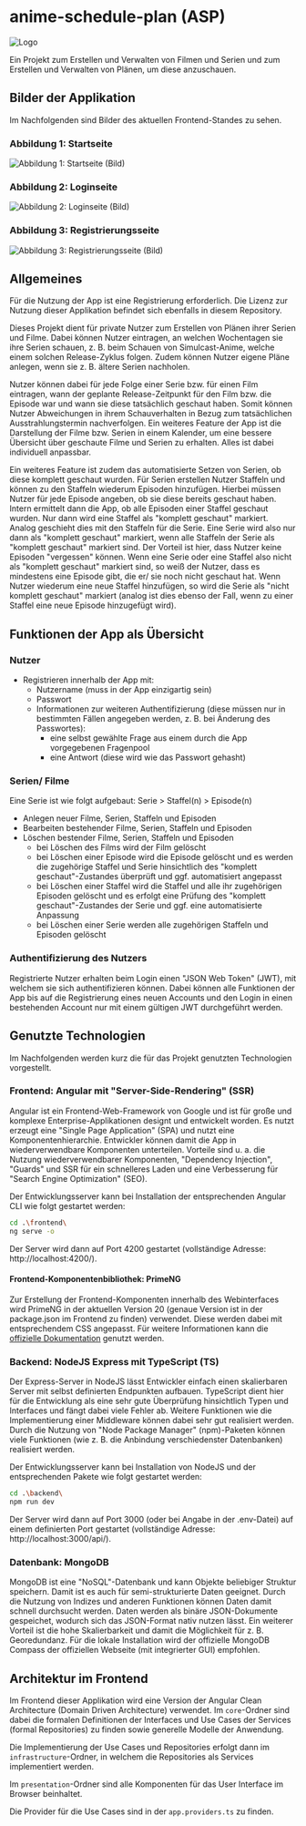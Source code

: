 # anime-schedule-plan (ASP)

![Logo](/frontend/public/logo.svg)

Ein Projekt zum Erstellen und Verwalten von Filmen und Serien und zum Erstellen und Verwalten von Plänen, um diese anzuschauen.

## Bilder der Applikation

Im Nachfolgenden sind Bilder des aktuellen Frontend-Standes zu sehen.

### Abbildung 1: Startseite

![Abbildung 1: Startseite (Bild)](/pictures/ASP_Startseite.png)

### Abbildung 2: Loginseite

![Abbildung 2: Loginseite (Bild)](/pictures/ASP_Login.png)

### Abbildung 3: Registrierungsseite

![Abbildung 3: Registrierungsseite (Bild)](/pictures/ASP_Registrierung.png)

## Allgemeines

Für die Nutzung der App ist eine Registrierung erforderlich. Die Lizenz zur Nutzung dieser Applikation befindet sich ebenfalls in diesem Repository.

Dieses Projekt dient für private Nutzer zum Erstellen von Plänen ihrer Serien und Filme. Dabei können Nutzer eintragen, an welchen Wochentagen sie ihre Serien schauen, z. B. beim Schauen von Simulcast-Anime, welche einem solchen Release-Zyklus folgen. Zudem können Nutzer eigene Pläne anlegen, wenn sie z. B. ältere Serien nachholen.

Nutzer können dabei für jede Folge einer Serie bzw. für einen Film eintragen, wann der geplante Release-Zeitpunkt für den Film bzw. die Episode war und wann sie diese tatsächlich geschaut haben. Somit können Nutzer Abweichungen in ihrem Schauverhalten in Bezug zum tatsächlichen Ausstrahlungstermin nachverfolgen.
Ein weiteres Feature der App ist die Darstellung der Filme bzw. Serien in einem Kalender, um eine bessere Übersicht über geschaute Filme und Serien zu erhalten. Alles ist dabei individuell anpassbar.

Ein weiteres Feature ist zudem das automatisierte Setzen von Serien, ob diese komplett geschaut wurden. Für Serien erstellen Nutzer Staffeln und können zu den Staffeln wiederum Episoden hinzufügen. Hierbei müssen Nutzer für jede Episode angeben, ob sie diese bereits geschaut haben. Intern ermittelt dann die App, ob alle Episoden einer Staffel geschaut wurden. Nur dann wird eine Staffel als "komplett geschaut" markiert. Analog geschieht dies mit den Staffeln für die Serie. Eine Serie wird also nur dann als "komplett geschaut" markiert, wenn alle Staffeln der Serie als "komplett geschaut" markiert sind. Der Vorteil ist hier, dass Nutzer keine Episoden "vergessen" können. Wenn eine Serie oder eine Staffel also nicht als "komplett geschaut" markiert sind, so weiß der Nutzer, dass es mindestens eine Episode gibt, die er/ sie noch nicht geschaut hat. Wenn Nutzer wiederum eine neue Staffel hinzufügen, so wird die Serie als "nicht komplett geschaut" markiert (analog ist dies ebenso der Fall, wenn zu einer Staffel eine neue Episode hinzugefügt wird).

## Funktionen der App als Übersicht

### Nutzer

-   Registrieren innerhalb der App mit:
    -   Nutzername (muss in der App einzigartig sein)
    -   Passwort
    -   Informationen zur weiteren Authentifizierung (diese müssen nur in bestimmten Fällen angegeben werden, z. B. bei Änderung des Passwortes):
        -   eine selbst gewählte Frage aus einem durch die App vorgegebenen Fragenpool
        -   eine Antwort (diese wird wie das Passwort gehasht)

### Serien/ Filme

Eine Serie ist wie folgt aufgebaut:
Serie > Staffel(n) > Episode(n)

-   Anlegen neuer Filme, Serien, Staffeln und Episoden
-   Bearbeiten bestehender Filme, Serien, Staffeln und Episoden
-   Löschen bestender Filme, Serien, Staffeln und Episoden
    -   bei Löschen des Films wird der Film gelöscht
    -   bei Löschen einer Episode wird die Episode gelöscht und es werden die zugehörige Staffel und Serie hinsichtlich des "komplett geschaut"-Zustandes überprüft und ggf. automatisiert angepasst
    -   bei Löschen einer Staffel wird die Staffel und alle ihr zugehörigen Episoden gelöscht und es erfolgt eine Prüfung des "komplett geschaut"-Zustandes der Serie und ggf. eine automatisierte Anpassung
    -   bei Löschen einer Serie werden alle zugehörigen Staffeln und Episoden gelöscht

### Authentifizierung des Nutzers

Registrierte Nutzer erhalten beim Login einen "JSON Web Token" (JWT), mit welchem sie sich authentifizieren können. Dabei können alle Funktionen der App bis auf die Registrierung eines neuen Accounts und den Login in einen bestehenden Account nur mit einem gültigen JWT durchgeführt werden.

## Genutzte Technologien

Im Nachfolgenden werden kurz die für das Projekt genutzten Technologien vorgestellt.

### Frontend: Angular mit "Server-Side-Rendering" (SSR)

Angular ist ein Frontend-Web-Framework von Google und ist für große und komplexe Enterprise-Applikationen designt und entwickelt worden. Es nutzt erzeugt eine "Single Page Application" (SPA) und nutzt eine Komponentenhierarchie. Entwickler können damit die App in wiederverwendbare Komponenten unterteilen. Vorteile sind u. a. die Nutzung wiederverwendbarer Komponenten, "Dependency Injection", "Guards" und SSR für ein schnelleres Laden und eine Verbesserung für "Search Engine Optimization" (SEO).

Der Entwicklungsserver kann bei Installation der entsprechenden Angular CLI wie folgt gestartet werden:

```bash
cd .\frontend\
ng serve -o
```

Der Server wird dann auf Port 4200 gestartet (vollständige Adresse: http://localhost:4200/).

#### Frontend-Komponentenbibliothek: PrimeNG

Zur Erstellung der Frontend-Komponenten innerhalb des Webinterfaces wird PrimeNG in der aktuellen Version 20 (genaue Version ist in der package.json im Frontend zu finden) verwendet. Diese werden dabei mit entsprechendem CSS angepasst. Für weitere Informationen kann die [offizielle Dokumentation](https://primeng.org/) genutzt werden.

### Backend: NodeJS Express mit TypeScript (TS)

Der Express-Server in NodeJS lässt Entwickler einfach einen skalierbaren Server mit selbst definierten Endpunkten aufbauen. TypeScript dient hier für die Entwicklung als eine sehr gute Überprüfung hinsichtlich Typen und Interfaces und fängt dabei viele Fehler ab. Weitere Funktionen wie die Implementierung einer Middleware können dabei sehr gut realisiert werden. Durch die Nutzung von "Node Package Manager" (npm)-Paketen können viele Funktionen (wie z. B. die Anbindung verschiedenster Datenbanken) realisiert werden.

Der Entwicklungsserver kann bei Installation von NodeJS und der entsprechenden Pakete wie folgt gestartet werden:

```bash
cd .\backend\
npm run dev
```

Der Server wird dann auf Port 3000 (oder bei Angabe in der .env-Datei) auf einem definierten Port gestartet (vollständige Adresse: http://localhost:3000/api/).

### Datenbank: MongoDB

MongoDB ist eine "NoSQL"-Datenbank und kann Objekte beliebiger Struktur speichern. Damit ist es auch für semi-strukturierte Daten geeignet. Durch die Nutzung von Indizes und anderen Funktionen können Daten damit schnell durchsucht werden. Daten werden als binäre JSON-Dokumente gespeichet, wodurch sich das JSON-Format nativ nutzen lässt. Ein weiterer Vorteil ist die hohe Skalierbarkeit und damit die Möglichkeit für z. B. Georedundanz. Für die lokale Installation wird der offizielle MongoDB Compass der offiziellen Webseite (mit integrierter GUI) empfohlen.

## Architektur im Frontend

Im Frontend dieser Applikation wird eine Version der Angular Clean Architecture (Domain Driven Architecture) verwendet. Im `core`-Ordner sind dabei die formalen Definitionen der Interfaces und Use Cases der Services (formal Repositories) zu finden sowie generelle Modelle der Anwendung.

Die Implementierung der Use Cases und Repositories erfolgt dann im `infrastructure`-Ordner, in welchem die Repositories als Services implementiert werden.

Im `presentation`-Ordner sind alle Komponenten für das User Interface im Browser beinhaltet.

Die Provider für die Use Cases sind in der `app.providers.ts` zu finden.